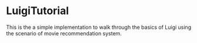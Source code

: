 # LuigiTutorial
This is the a simple implementation to walk through the basics of Luigi using the scenario of movie recommendation system.

